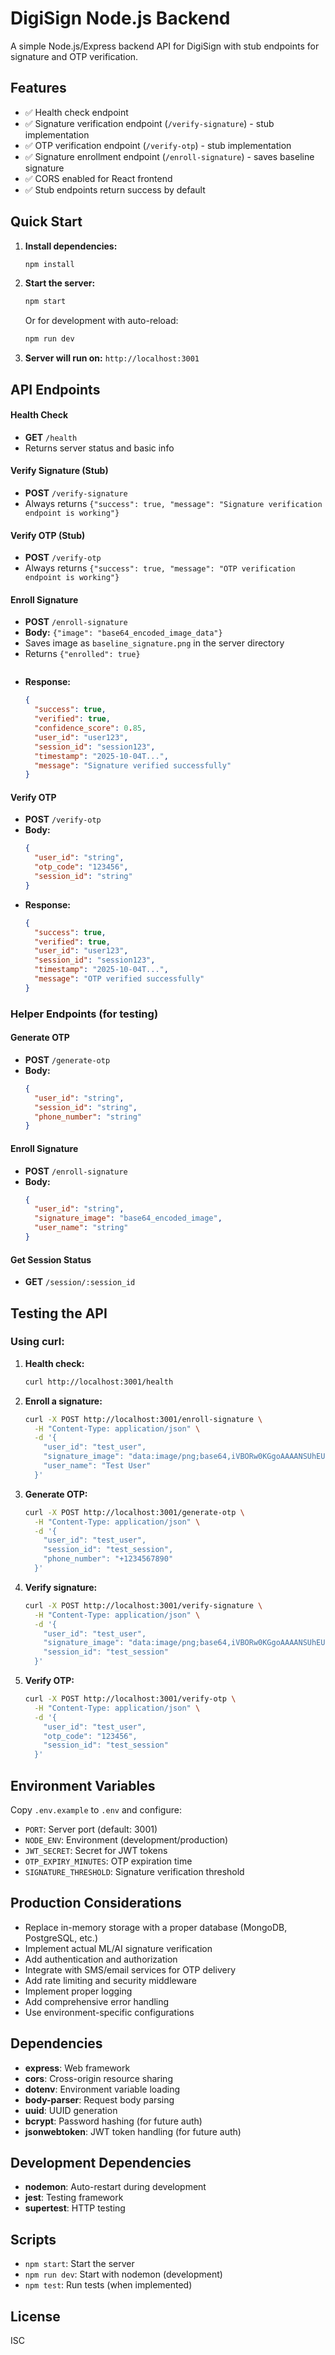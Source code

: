 # DigiSign Node.js Backend

A simple Node.js/Express backend API for DigiSign with stub endpoints for signature and OTP verification.

## Features

- ✅ Health check endpoint
- ✅ Signature verification endpoint (`/verify-signature`) - stub implementation
- ✅ OTP verification endpoint (`/verify-otp`) - stub implementation
- ✅ Signature enrollment endpoint (`/enroll-signature`) - saves baseline signature
- ✅ CORS enabled for React frontend
- ✅ Stub endpoints return success by default

## Quick Start

1. **Install dependencies:**
   ```bash
   npm install
   ```

2. **Start the server:**
   ```bash
   npm start
   ```
   
   Or for development with auto-reload:
   ```bash
   npm run dev
   ```

3. **Server will run on:** `http://localhost:3001`

## API Endpoints

#### Health Check
- **GET** `/health`
- Returns server status and basic info

#### Verify Signature (Stub)
- **POST** `/verify-signature`
- Always returns `{"success": true, "message": "Signature verification endpoint is working"}`

#### Verify OTP (Stub)
- **POST** `/verify-otp`
- Always returns `{"success": true, "message": "OTP verification endpoint is working"}`

#### Enroll Signature
- **POST** `/enroll-signature`
- **Body:** `{"image": "base64_encoded_image_data"}`
- Saves image as `baseline_signature.png` in the server directory
- Returns `{"enrolled": true}`
  ```
- **Response:**
  ```json
  {
    "success": true,
    "verified": true,
    "confidence_score": 0.85,
    "user_id": "user123",
    "session_id": "session123",
    "timestamp": "2025-10-04T...",
    "message": "Signature verified successfully"
  }
  ```

#### Verify OTP
- **POST** `/verify-otp`
- **Body:**
  ```json
  {
    "user_id": "string",
    "otp_code": "123456",
    "session_id": "string"
  }
  ```
- **Response:**
  ```json
  {
    "success": true,
    "verified": true,
    "user_id": "user123",
    "session_id": "session123",
    "timestamp": "2025-10-04T...",
    "message": "OTP verified successfully"
  }
  ```

### Helper Endpoints (for testing)

#### Generate OTP
- **POST** `/generate-otp`
- **Body:**
  ```json
  {
    "user_id": "string",
    "session_id": "string",
    "phone_number": "string"
  }
  ```

#### Enroll Signature
- **POST** `/enroll-signature`
- **Body:**
  ```json
  {
    "user_id": "string",
    "signature_image": "base64_encoded_image",
    "user_name": "string"
  }
  ```

#### Get Session Status
- **GET** `/session/:session_id`

## Testing the API

### Using curl:

1. **Health check:**
   ```bash
   curl http://localhost:3001/health
   ```

2. **Enroll a signature:**
   ```bash
   curl -X POST http://localhost:3001/enroll-signature \
     -H "Content-Type: application/json" \
     -d '{
       "user_id": "test_user",
       "signature_image": "data:image/png;base64,iVBORw0KGgoAAAANSUhEUgAAAAEAAAABCAYAAAAfFcSJAAAADUlEQVR42mNk+M9QDwADhgGAWjR9awAAAABJRU5ErkJggg==",
       "user_name": "Test User"
     }'
   ```

3. **Generate OTP:**
   ```bash
   curl -X POST http://localhost:3001/generate-otp \
     -H "Content-Type: application/json" \
     -d '{
       "user_id": "test_user",
       "session_id": "test_session",
       "phone_number": "+1234567890"
     }'
   ```

4. **Verify signature:**
   ```bash
   curl -X POST http://localhost:3001/verify-signature \
     -H "Content-Type: application/json" \
     -d '{
       "user_id": "test_user",
       "signature_image": "data:image/png;base64,iVBORw0KGgoAAAANSUhEUgAAAAEAAAABCAYAAAAfFcSJAAAADUlEQVR42mNk+M9QDwADhgGAWjR9awAAAABJRU5ErkJggg==",
       "session_id": "test_session"
     }'
   ```

5. **Verify OTP:**
   ```bash
   curl -X POST http://localhost:3001/verify-otp \
     -H "Content-Type: application/json" \
     -d '{
       "user_id": "test_user",
       "otp_code": "123456",
       "session_id": "test_session"
     }'
   ```

## Environment Variables

Copy `.env.example` to `.env` and configure:

- `PORT`: Server port (default: 3001)
- `NODE_ENV`: Environment (development/production)
- `JWT_SECRET`: Secret for JWT tokens
- `OTP_EXPIRY_MINUTES`: OTP expiration time
- `SIGNATURE_THRESHOLD`: Signature verification threshold

## Production Considerations

- Replace in-memory storage with a proper database (MongoDB, PostgreSQL, etc.)
- Implement actual ML/AI signature verification
- Add authentication and authorization
- Integrate with SMS/email services for OTP delivery
- Add rate limiting and security middleware
- Implement proper logging
- Add comprehensive error handling
- Use environment-specific configurations

## Dependencies

- **express**: Web framework
- **cors**: Cross-origin resource sharing
- **dotenv**: Environment variable loading
- **body-parser**: Request body parsing
- **uuid**: UUID generation
- **bcrypt**: Password hashing (for future auth)
- **jsonwebtoken**: JWT token handling (for future auth)

## Development Dependencies

- **nodemon**: Auto-restart during development
- **jest**: Testing framework
- **supertest**: HTTP testing

## Scripts

- `npm start`: Start the server
- `npm run dev`: Start with nodemon (development)
- `npm test`: Run tests (when implemented)

## License

ISC
